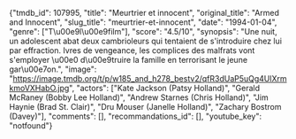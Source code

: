 {"tmdb_id": 107995, "title": "Meurtrier et innocent", "original_title": "Armed and Innocent", "slug_title": "meurtrier-et-innocent", "date": "1994-01-04", "genre": ["T\u00e9l\u00e9film"], "score": "4.5/10", "synopsis": "Une nuit, un adolescent abat deux cambrioleurs qui tentaient de s'introduire chez lui par effraction. Ivres de vengeance, les complices des malfrats vont s'employer \u00e0 d\u00e9truire la famille en terrorisant le jeune gar\u00e7on.", "image": "https://image.tmdb.org/t/p/w185_and_h278_bestv2/qfR3dUaP5uQg4UlXrmkmoVXHabO.jpg", "actors": ["Kate Jackson (Patsy Holland)", "Gerald McRaney (Bobby Lee Holland)", "Andrew Starnes (Chris Holland)", "Jim Haynie (Brad St. Clair)", "Dru Mouser (Janelle Holland)", "Zachary Bostrom (Davey)"], "comments": [], "recommandations_id": [], "youtube_key": "notfound"}